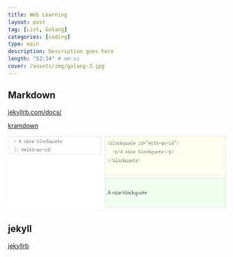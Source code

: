 ```yaml
---
title: Web Learning
layout: post
tag: [List, Golang]
categories: [coding]
type: main
description: Description goes here
length: "52:14" # mm:ss
cover: /assets/img/golang-3.jpg
---
```





## Markdown


[jekyllrb.com/docs/](https://jekyllrb.com/docs/configuration/markdown/)




[kramdown](https://kramdown.gettalong.org/quickref.html)

![](/assets/img/mk-html.jpg)

## jekyll

[jekyllrb](https://jekyllrb.com/docs/)






